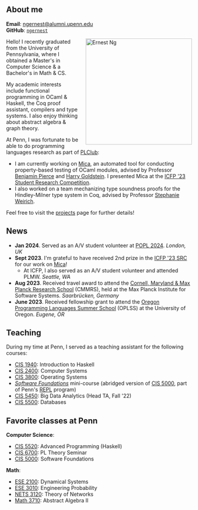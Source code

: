 ## About me
**Email**: [ngernest@alumni.upenn.edu](mailto:ngernest@alumni.upenn.edu)  
**GitHub**: [`ngernest`](https://github.com/ngernest)

<img src="/images/new_headshot.jpg" alt="Ernest Ng" align="right" style="width:30vw; height:auto; max-width:100%; max-height: 100%; margin-left: 20px"/> 
Hello! I recently graduated from the University of Pennsylvania, where I obtained a Master's in Computer Science & a Bachelor's in Math & CS. 

My academic interests include functional programming in OCaml & Haskell, the Coq proof assistant, compilers and type systems. I also enjoy thinking about abstract algebra & graph theory. 

At Penn, I was fortunate to be able to do programming languages research as part of [PLClub](https://www.cis.upenn.edu/~plclub/):                  
- I am currently working on [Mica](https://github.com/ngernest/mica), an automated tool for conducting property-based testing of OCaml modules, advised by Professor [Benjamin Pierce](https://www.cis.upenn.edu/~bcpierce/) and [Harry Goldstein](https://harrisongoldste.in). I presented Mica at the [ICFP '23 Student Research Competition](https://icfp23.sigplan.org/track/icfp-2023-student-research-competition#About).
- I also worked on a team mechanizing type soundness proofs for the Hindley-Milner type system in Coq, advised by Professor [Stephanie Weirich](https://www.cis.upenn.edu/~sweirich/). 

Feel free to visit the [projects](https://ngernest.github.io/projects) page for further details!

## News
- **Jan 2024**. Served as an A/V student volunteer at [POPL 2024](https://popl24.sigplan.org/). *London, UK*
- **Sept 2023**. I'm grateful to have received 2nd prize in the [ICFP '23 SRC](https://icfp23.sigplan.org/track/icfp-2023-student-research-competition) for our work on [Mica](https://github.com/ngernest/mica)!
  - At ICFP, I also served as an A/V student volunteer and attended PLMW. *Seattle, WA*
- **Aug 2023**. Received travel award to attend the [Cornell, Maryland & Max Planck Research School](https://cmmrs.mpi-sws.org) (CMMRS), held at the Max Planck Institute for Software Systems. *Saarbrücken, Germany*
- **June 2023**. Received fellowship grant to attend the [Oregon Programming Languages Summer School](https://www.cs.uoregon.edu/research/summerschool/summer23/) (OPLSS) at the University of Oregon. *Eugene, OR*

## Teaching
During my time at Penn, I served as a teaching assistant for the following courses:
- [CIS 1940](https://www.seas.upenn.edu/~cis1940/spring23/): Introduction to Haskell 
- [CIS 2400](https://www.seas.upenn.edu/~cis2400/current/): Computer Systems
- [CIS 3800](https://www.seas.upenn.edu/~cis3800/23fa/): Operating Systems
- [*Software Foundations*](https://softwarefoundations.cis.upenn.edu) mini-course (abridged version of [CIS 5000](https://www.seas.upenn.edu/~cis5000/current/index.html), part of Penn's [REPL](https://penn-repl.github.io) program)
- [CIS 5450](https://sites.google.com/seas.upenn.edu/cis545-22f): Big Data Analytics (Head TA, Fall '22)
- [CIS 5500](https://online.seas.upenn.edu/courses/cis-550-database-information-systems/): Databases

## Favorite classes at Penn
**Computer Science**:
- [CIS 5520](https://www.seas.upenn.edu/~cis5520/current/index.html): Advanced Programming (Haskell)
- [CIS 6700](https://github.com/plclub/cis6700-23sp): PL Theory Seminar
- [CIS 5000](https://www.seas.upenn.edu/~cis5000/current/index.html): Software Foundations

**Math**:
- [ESE 2100](https://www.youtube.com/playlist?list=PL8erL0pXF3JZqdlYIfTTyibOqSqwzRdVV): Dynamical Systems
- [ESE 3010](https://www.santoshvenkatesh.com/courses): Engineering Probability
- [NETS 3120](https://www.nets.upenn.edu/short/nets-core-courses): Theory of Networks
- [Math 3710](https://www.maximilienperoux.com/teaching): Abstract Algebra II
